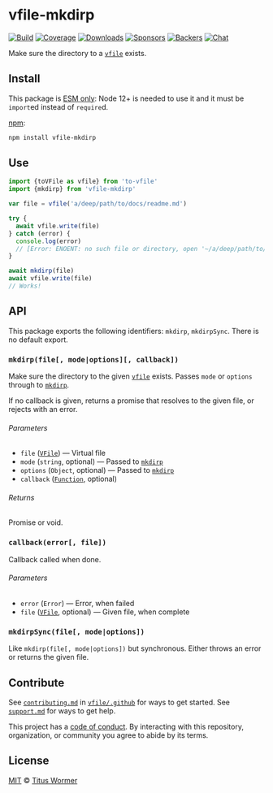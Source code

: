 # vfile-mkdirp

[![Build][build-badge]][build]
[![Coverage][coverage-badge]][coverage]
[![Downloads][downloads-badge]][downloads]
[![Sponsors][sponsors-badge]][collective]
[![Backers][backers-badge]][collective]
[![Chat][chat-badge]][chat]

Make sure the directory to a [`vfile`][vfile] exists.

## Install

This package is [ESM only](https://gist.github.com/sindresorhus/a39789f98801d908bbc7ff3ecc99d99c):
Node 12+ is needed to use it and it must be `import`ed instead of `require`d.

[npm][]:

```sh
npm install vfile-mkdirp
```

## Use

```js
import {toVFile as vfile} from 'to-vfile'
import {mkdirp} from 'vfile-mkdirp'

var file = vfile('a/deep/path/to/docs/readme.md')

try {
  await vfile.write(file)
} catch (error) {
  console.log(error)
  // [Error: ENOENT: no such file or directory, open '~/a/deep/path/to/docs/readme.md']
}

await mkdirp(file)
await vfile.write(file)
// Works!
```

## API

This package exports the following identifiers: `mkdirp`, `mkdirpSync`.
There is no default export.

### `mkdirp(file[, mode|options][, callback])`

Make sure the directory to the given [`vfile`][vfile] exists.
Passes `mode` or `options` through to [`mkdirp`][mkdirp].

If no callback is given, returns a promise that resolves to the given file,
or rejects with an error.

###### Parameters

*   `file` ([`VFile`][vfile]) — Virtual file
*   `mode` (`string`, optional) — Passed to [`mkdirp`][mkdirp]
*   `options` (`Object`, optional) — Passed to [`mkdirp`][mkdirp]
*   `callback` ([`Function`][callback], optional)

###### Returns

Promise or void.

### `callback(error[, file])`

Callback called when done.

###### Parameters

*   `error` (`Error`) — Error, when failed
*   `file` ([`VFile`][vfile], optional) — Given file, when complete

### `mkdirpSync(file[, mode|options])`

Like `mkdirp(file[, mode|options])` but synchronous.
Either throws an error or returns the given file.

## Contribute

See [`contributing.md`][contributing] in [`vfile/.github`][health] for ways to
get started.
See [`support.md`][support] for ways to get help.

This project has a [code of conduct][coc].
By interacting with this repository, organization, or community you agree to
abide by its terms.

## License

[MIT][license] © [Titus Wormer][author]

<!-- Definitions -->

[build-badge]: https://github.com/vfile/vfile-mkdirp/workflows/main/badge.svg

[build]: https://github.com/vfile/vfile-mkdirp/actions

[coverage-badge]: https://img.shields.io/codecov/c/github/vfile/vfile-mkdirp.svg

[coverage]: https://codecov.io/github/vfile/vfile-mkdirp

[downloads-badge]: https://img.shields.io/npm/dm/vfile-mkdirp.svg

[downloads]: https://www.npmjs.com/package/vfile-mkdirp

[sponsors-badge]: https://opencollective.com/unified/sponsors/badge.svg

[backers-badge]: https://opencollective.com/unified/backers/badge.svg

[collective]: https://opencollective.com/unified

[chat-badge]: https://img.shields.io/badge/chat-discussions-success.svg

[chat]: https://github.com/vfile/vfile/discussions

[npm]: https://docs.npmjs.com/cli/install

[contributing]: https://github.com/vfile/.github/blob/HEAD/contributing.md

[support]: https://github.com/vfile/.github/blob/HEAD/support.md

[health]: https://github.com/vfile/.github

[coc]: https://github.com/vfile/.github/blob/HEAD/code-of-conduct.md

[license]: license

[author]: https://wooorm.com

[vfile]: https://github.com/vfile/vfile

[mkdirp]: https://github.com/substack/node-mkdirp

[callback]: #callbackerror-file

